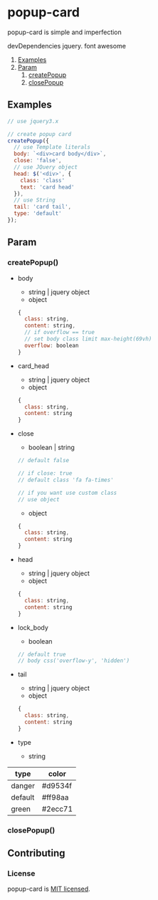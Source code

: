 # popup-card

popup-card is simple and imperfection

devDependencies jquery. font awesome

  1. [Examples](https://github.com/k-atom/popup-card#Examples)
  1. [Param](https://github.com/k-atom/popup-card#Param)
     1. [createPopup](https://github.com/k-atom/popup-card#createpopup)
     1. [closePopup](https://github.com/k-atom/popup-card#closepopup)

## Examples
```javascript
// use jquery3.x

// create popup card
createPopup({
  // use Template literals
  body: `<div>card body</div>`,
  close: 'false',
  // use JQuery object
  head: $('<div>', {
    class: 'class'
    text: 'card head'
  }),
  // use String
  tail: 'card tail',
  type: 'default'
});
```

## Param

### createPopup()

* body
  * string | jquery object
  * object 
  ```javascript
  {
    class: string,
    content: string,
    // if overflow == true
    // set body class limit max-height(69vh)
    overflow: boolean
  }
  ```

* card_head
  * string | jquery object
  * object 
  ```javascript
  {
    class: string,
    content: string
  }
  ```

* close
  * boolean | string
  ```javascript
  // default false
  
  // if close: true
  // default class 'fa fa-times'
  
  // if you want use custom class
  // use object
  ```
  * object 
  ```javascript
  {
    class: string,
    content: string
  }
  ```

* head
  * string | jquery object
  * object 
  ```javascript
  {
    class: string,
    content: string
  }
  ```

* lock_body
  * boolean
  ```javascript
  // default true
  // body css('overflow-y', 'hidden')
  ```

* tail
  * string | jquery object
  * object 
  ```javascript
  {
    class: string,
    content: string
  }
  ```

* type
  * string

type |  color
----- | -----
danger | #d9534f
default | #ff98aa
green | #2ecc71

### closePopup()

## Contributing

### License

popup-card is [MIT licensed](https://github.com/k-atom/popup-card/blob/master/LICENSE).

